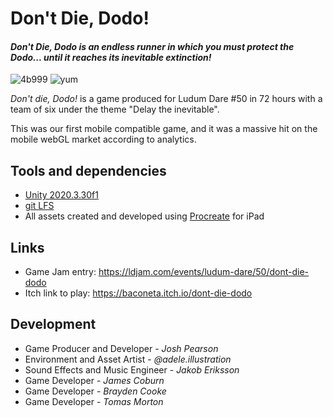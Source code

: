# Don't Die, Dodo!
#### _Don't Die, Dodo is an endless runner in which you must protect the Dodo... until it reaches its inevitable extinction!_

![4b999](https://user-images.githubusercontent.com/36744690/162606228-72a3b3ed-29ec-4421-b785-c877d483d86b.png)
![yum](https://user-images.githubusercontent.com/36744690/162606224-b22b2b57-4bc0-48c0-a73a-51f95a4ffb97.png)

_Don't die, Dodo!_ is a game produced for Ludum Dare #50 in 72 hours with a team of six under the theme "Delay the inevitable".

This was our first mobile compatible game, and it was a massive hit on the mobile webGL market according to analytics.

## Tools and dependencies
- [Unity 2020.3.30f1](unityhub://2020.3.30f1/1fb1bf06830e)
- [git LFS](https://git-lfs.github.com/)
- All assets created and developed using [Procreate](https://apps.apple.com/us/app/procreate/id425073498) for iPad 

## Links
- Game Jam entry: https://ldjam.com/events/ludum-dare/50/dont-die-dodo
- Itch link to play: https://baconeta.itch.io/dont-die-dodo

## Development
 - Game Producer and Developer - _Josh Pearson_
 - Environment and Asset Artist - _@adele.illustration_
 - Sound Effects and Music Engineer - _Jakob Eriksson_
 - Game Developer - _James Coburn_
 - Game Developer - _Brayden Cooke_
 - Game Developer - _Tomas Morton_
